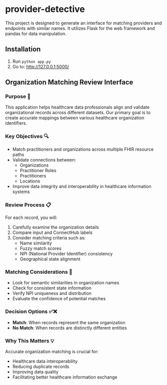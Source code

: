 # provider-detective

This project is designed to generate an interface for matching providers and endpoints with similar names. It utilizes Flask for the web framework and pandas for data manipulation.
## Installation

1) Run `python app.py`
2) Go to: http://127.0.0.1:5000/ 

## Organization Matching Review Interface

### Purpose 🎯

This application helps healthcare data professionals align and validate organizational records across different datasets. Our primary goal is to create accurate mappings between various healthcare organization identifiers.

### Key Objectives 🔍

- Match practitioners and organizations across multiple FHIR resource paths
- Validate connections between:
  - Organizations
  - Practitioner Roles
  - Practitioners
  - Locations
- Improve data integrity and interoperability in healthcare information systems

### Review Process 📋

For each record, you will:
1. Carefully examine the organization details
2. Compare input and ConnectHub labels
3. Consider matching criteria such as:
   - Name similarity
   - Fuzzy match scores
   - NPI (National Provider Identifier) consistency
   - Geographical state alignment

### Matching Considerations 🤔

- Look for semantic similarities in organization names
- Check for consistent state information
- Verify NPI uniqueness and distribution
- Evaluate the confidence of potential matches

### Decision Options ✅❌

- **Match**: When records represent the same organization
- **No Match**: When records are distinctly different entities

### Why This Matters 💡

Accurate organization matching is crucial for:
- Healthcare data interoperability
- Reducing duplicate records
- Improving data quality
- Facilitating better healthcare information exchange